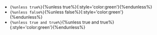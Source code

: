 - `{%unless true%}`{%unless true%}{:style='color:green'}{%endunless%}
- `{%unless false%}`{%unless false%}{:style='color:green'}{%endunless%}
- `{%unless true and true%}`{%unless true and true%}{:style='color:green'}{%endunless%}
